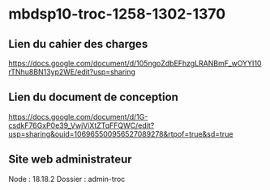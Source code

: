 # mbdsp10-troc-1258-1302-1370

## Lien du cahier des charges
https://docs.google.com/document/d/105ngoZdbEFhzgLRANBmF_wOYYI10rTNhu8BN13yp2WE/edit?usp=sharing

## Lien du document de conception
https://docs.google.com/document/d/1G-csdkF76GxP0e39_VwjViXtZTqFFQWC/edit?usp=sharing&ouid=106965500956527089278&rtpof=true&sd=true

## Site web administrateur 
Node : 18.18.2
Dossier : admin-troc
